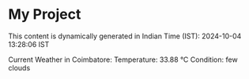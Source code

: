 # My Project

This content is dynamically generated in Indian Time (IST): 2024-10-04 13:28:06 IST


Current Weather in Coimbatore:
Temperature: 33.88 °C
Condition: few clouds
